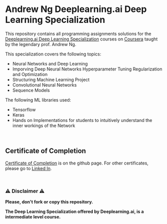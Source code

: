 # Andrew Ng Deeplearning.ai Deep Learning Specialization
This repository contains all programming assignments solutions for the [Deeplearning.ai Deep Learning Specialization](https://www.coursera.org/specializations/deep-learning) courses on [Coursera](https://www.coursera.org) taught by the legendary prof. Andrew Ng.

This specialization covers the following topics:
- Neural Networks and Deep Learning
- Imporving Deep Neural Networks Hyperparameter Tuning Regularization and Optimization
- Structuring Machine Learning Project
- Convolutional Neural Networks
- Sequence Models

The following ML libraries used:
- Tensorflow
- Keras
- Hands on Implementations for students to intuitively understand the inner workings of the Network

<br/>

## Certificate of Completion
[Certificate of Completion](https://github.com/hackerjeff705/deeplearning.ai_DL_specialization) is on the github page. For other certificates, please go to [Linked In](https://www.linkedin.com/in/jeff-paulo-fernandez-b37183152).



<br/>

### ⚠️ Disclaimer ⚠️
**Please, don't fork or copy this repository.**

**The Deep Learning Specialization offered by Deeplearning.ai, is a intermediate level course.**
